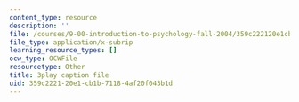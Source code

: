 ```yaml
---
content_type: resource
description: ''
file: /courses/9-00-introduction-to-psychology-fall-2004/359c222120e1cb1b71184af20f043b1d_10500.srt
file_type: application/x-subrip
learning_resource_types: []
ocw_type: OCWFile
resourcetype: Other
title: 3play caption file
uid: 359c2221-20e1-cb1b-7118-4af20f043b1d
---
```

